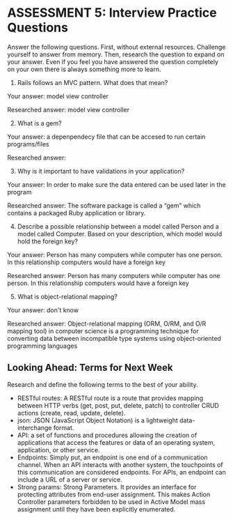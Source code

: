 # ASSESSMENT 5: Interview Practice Questions

Answer the following questions. First, without external resources. Challenge yourself to answer from memory. Then, research the question to expand on your answer. Even if you feel you have answered the question completely on your own there is always something more to learn.   

1. Rails follows an MVC pattern. What does that mean?

  Your answer: model view controller

  Researched answer: model view controller



2. What is a gem?

  Your answer: a depenpendecy file that can be accesed to run certain programs/files

  Researched answer:



3. Why is it important to have validations in your application?

  Your answer: In order to make sure the data entered can be used later in the program

  Researched answer: The software package is called a “gem” which contains a packaged Ruby application or library.



4. Describe a possible relationship between a model called Person and a model called Computer. Based on your description, which model would hold the foreign key?

  Your answer: Person has many computers while computer has one person. In this relationship computers would have a foreign key

  Researched answer: Person has many computers while computer has one person. In this relationship computers would have a foreign key



5. What is object-relational mapping?

  Your answer: don't know

  Researched answer: Object-relational mapping (ORM, O/RM, and O/R mapping tool) in computer science is a programming technique for converting data between incompatible type systems using object-oriented programming languages



## Looking Ahead: Terms for Next Week

Research and define the following terms to the best of your ability.
- RESTful routes: A RESTful route is a route that provides mapping between HTTP verbs (get, post, put, delete, patch) to controller CRUD actions (create, read, update, delete).
- json: JSON (JavaScript Object Notation) is a lightweight data-interchange format.
- API: a set of functions and procedures allowing the creation of applications that access the features or data of an operating system, application, or other service.
- Endpoints: Simply put, an endpoint is one end of a communication channel. When an API interacts with another system, the touchpoints of this communication are considered endpoints. For APIs, an endpoint can include a URL of a server or service.
- Strong params: Strong Parameters. It provides an interface for protecting attributes from end-user assignment. This makes Action Controller parameters forbidden to be used in Active Model mass assignment until they have been explicitly enumerated.
